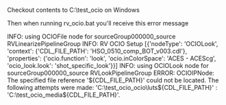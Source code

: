 Checkout contents to C:\test_ocio on Windows 

Then when running rv_ocio.bat you'll receive this error message

INFO: using OCIOFile node for sourceGroup000000_source RVLinearizePipelineGroup
INFO: RV OCIO Setup [{'nodeType': 'OCIOLook', 'context': {'CDL_FILE_PATH': 'HSO_0510_comp_BOT_v003.cdl'}, 'properties': {'ocio.function': 'look', 'ocio.inColorSpace': 'ACES - ACEScg', 'ocio_look.look': 'shot_specific_look'}}]
INFO: using OCIOLook node for sourceGroup000000_source RVLookPipelineGroup
ERROR: OCIOIPNode: The specified file reference '${CDL_FILE_PATH}' could not be located. The following attempts were made: 'C:\test_ocio\_ocio\luts\${CDL_FILE_PATH}' : 'C:\test_ocio\_media\${CDL_FILE_PATH}'.
